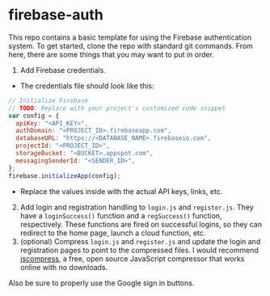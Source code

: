 # firebase-auth
This repo contains a basic template for using the Firebase authentication system. To get started, clone the repo with standard git commands. From here, there are some things that you may want to put in order.

1. Add Firebase credentials.
  - The credentials file should look like this:
```js
// Initialize Firebase
// TODO: Replace with your project's customized code snippet
var config = {
  apiKey: "<API_KEY>",
  authDomain: "<PROJECT_ID>.firebaseapp.com",
  databaseURL: "https://<DATABASE_NAME>.firebaseio.com",
  projectId: "<PROJECT_ID>",
  storageBucket: "<BUCKET>.appspot.com",
  messagingSenderId: "<SENDER_ID>",
};
firebase.initializeApp(config);
```
  - Replace the values inside <these things> with the actual API keys, links, etc.
2. Add login and registration handling to `login.js` and `register.js`. They have a `loginSuccess()` function and a `regSuccess()` function, respectively. These functions are fired on successful logins, so they can redirect to the home page, launch a cloud function, etc.
3. (optional) Compress `login.js` and `register.js` and update the login and registration pages to point to the compressed files. I would recommend [jscompress](https://jscompress.com), a free, open source JavaScript compressor that works online with no downloads.

Also be sure to properly use the Google sign in buttons.
